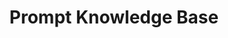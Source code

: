 ---
layout: home
title: Prompt Knowledge Base

features:
  - title: iOS Topic Generation
    details: iOS開発に関するトピック生成用プロンプト
    link: /docs/gemini-gem-prompt/contents/1-ios-topic-gen
--- 